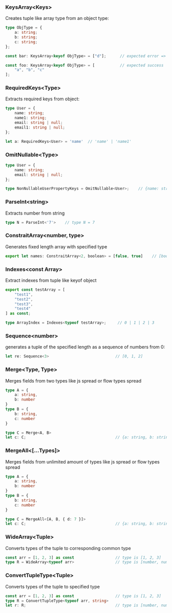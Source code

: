 

### KeysArray\<Keys\>

Creates tuple like array type from an object type:

```ts
type ObjType = {
    a: string;
    b: string;
    c: string;
};

const bar: KeysArray<keyof ObjType> = ["d"];      // expected error => Type "d" is not assignable to type "a" | "b" | "c"

const foo: KeysArray<keyof ObjType> = [           // expected success
    "a", "b", "c"
];    
```

### RequiredKeys\<Type\>

Extracts required keys from object: 

```ts
type User = {
    name: string;
    name1: string;
    email: string | null;
    email1: string | null;
};

let a: RequiredKeys<User> = 'name'  // 'name' | 'name1'
```

### OmitNullable\<Type\>

```ts
type User = {
    name: string;
    email: string | null;
};

type NonNullableUserPropertyKeys = OmitNullable<User>;    // {name: string}
```

### ParseInt\<string\>

Extracts number from string

```ts
type N = ParseInt<'7'>    // type N = 7
```

### ConstraitArray\<number, type\>

Generates fixed length array with specified type

```ts
export let names: ConstraitArray<2, boolean> = [false, true]    // [boolean, boolean]
```

### Indexes\<const Array\>

Extract indexes from tuple like keyof object

```ts
export const testArray = [
    "test1",
    "test2",
    "test3",
    "test4"
] as const;

type ArrayIndex = Indexes<typeof testArray>;     // 0 | 1 | 2 | 3
```

### Sequence\<number\>

generates a tuple of the specified length as a sequence of numbers from 0:

```ts
let re: Sequence<3>                             // [0, 1, 2]
```

### Merge\<Type, Type\>

Merges fields from two types  like js spread or flow types spread

```ts
type A = {
    a: string,
    b: number
}
type B = {
    b: string,
    c: number
}

type C = Merge<A, B>
let c: C;                                       // {a: string, b: string, c: number}
```

### MergeAll\<[...Types]\>

Merges fields from unlimited amount of types like js spread or flow types spread

```ts
type A = {
    a: string,
    b: number
}
type B = {
    b: string,
    c: number
}

type C = MergeAll<[A, B, { d: 7 }]>
let c: C;                                       // {a: string, b: string, c: number, d: 7}
```

### WideArray\<Tuple\>

Converts types of the tuple to corresponding common type

```ts
const arr = [1, 2, 3] as const                  // type is [1, 2, 3]
type R = WideArray<typeof arr>                  // type is [number, number, number]
```

### ConvertTupleType\<Tuple\>

Converts types of the tuple to specified type

```ts
const arr = [1, 2, 3] as const                  // type is [1, 2, 3]
type R = ConvertTupleType<typeof arr, string>
let r: R;                                       // type is [number, number, number]
```
